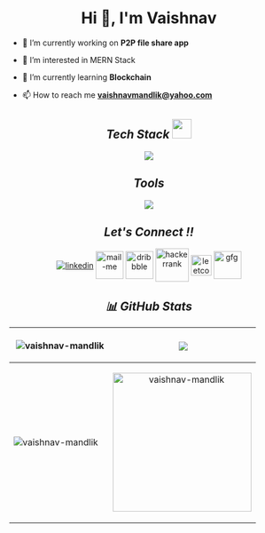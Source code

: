 <h1 align="center">Hi 👋, I'm Vaishnav</h1>

- 🔭 I’m currently working on **P2P file share app**

- 👀 I’m interested in MERN Stack

- 🌱 I’m currently learning **Blockchain**

- 📫 How to reach me **vaishnavmandlik@yahoo.com**



<h2 align="center"><i>Tech Stack <img src="https://camo.githubusercontent.com/beb64ff21c883e318e4f5db5231c2ba4175705bea1c9249e82a41ab375db4f75/68747470733a2f2f6d65646961322e67697068792e636f6d2f6d656469612f51737347456d706b79454f684243623765312f67697068792e6769663f6369643d656366303565343761306e336769316266716e74716d6f62386739616964316f796a327772336473336d67373030626c267269643d67697068792e676966" width="35"/></i></h2>
<p align="center">
  <a >
    <img src="https://skillicons.dev/icons?i=react,redux,materialui,tailwind,html,css,js,python,nodejs,express,mongodb,mysql,firebase" />
  </a>
</p>

</p>

<h2 align="center"><i>Tools</i></h2>
<p align="center">
  <a >
    <img src="https://skillicons.dev/icons?i=git,github,gitlab,heroku,netlify,bash,vscode,idea,xd" />
  </a>
</p>

<h2 align="center"><i>Let's Connect !!</i></h2>

<p align="center">
  <a href="https://www.linkedin.com/in/vaishnavmandlik/" target="blank"><img align="center" src="https://skillicons.dev/icons?i=linkedin" alt="linkedin" /></a>
  <a title="vaishnavmandlik@yahoo.com" href="mailto:vaishnavmandlik@yahoo.com" target="blank"><img align="center"  src="https://cdn-icons-png.flaticon.com/128/888/888853.png"  width="50px"   alt="mail-me" /></a>
  <a href="https://dribbble.com/vaishnavmandlik" target="blank"><img align="center" src="https://raw.githubusercontent.com/rahuldkjain/github-profile-readme-generator/master/src/images/icons/Social/dribbble.svg" width="50px"  alt="dribbble" /></a>
  <a href="https://www.hackerrank.com/vaishnavmandlik" target="_blank"><img align="center" src="https://raw.githubusercontent.com/rahuldkjain/github-profile-readme-generator/master/src/images/icons/Social/hackerrank.svg"  width="60px" alt="hackerrank" /></a>
    <a href="https://leetcode.com/vaishnavmandlik" target="_blank"><img align="center" src="https://raw.githubusercontent.com/rahuldkjain/github-profile-readme-generator/master/src/images/icons/Social/leet-code.svg" width="37px" alt="leetcode" /></a>
    <a href="https://auth.geeksforgeeks.org/user/vaishnav_mandlik/practice/" target="_blank"><img align="center" src="https://raw.githubusercontent.com/rahuldkjain/github-profile-readme-generator/master/src/images/icons/Social/geeks-for-geeks.svg" width="50px" alt="gfg" /></a>
</p>

<h2 align="center"><i>📊 GitHub Stats</i></h2>

| <p>&nbsp;<img align="center" src="https://github-readme-stats.vercel.app/api?username=vaishnav-mandlik&show_icons=true&&theme=dark" alt="vaishnav-mandlik" /></p> | <p>&nbsp;<a href="#no_route"><img align="center" src="https://github-readme-stats.vercel.app/api/top-langs/?username=vaishnav-mandlik&layout=compact&theme=dark" /></a></p> |
| -- | --- |
| <p><img align="center" src="https://github-readme-streak-stats.herokuapp.com/?user=vaishnav-mandlik&theme=dark" alt="vaishnav-mandlik" /></p> | <p align='center'><img align="center" src="https://i.giphy.com/media/qgQUggAC3Pfv687qPC/giphy.gif" alt="vaishnav-mandlik" width='250px' height='250px'/></p> |


